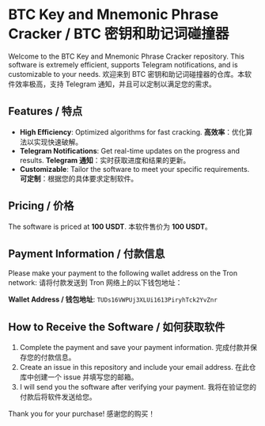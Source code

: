 # BTC Key and Mnemonic Phrase Cracker / BTC 密钥和助记词碰撞器

Welcome to the BTC Key and Mnemonic Phrase Cracker repository. This software is extremely efficient, supports Telegram notifications, and is customizable to your needs.
欢迎来到 BTC 密钥和助记词碰撞器的仓库。本软件效率极高，支持 Telegram 通知，并且可以定制以满足您的需求。

## Features / 特点

- **High Efficiency**: Optimized algorithms for fast cracking.
  **高效率**：优化算法以实现快速破解。
- **Telegram Notifications**: Get real-time updates on the progress and results.
  **Telegram 通知**：实时获取进度和结果的更新。
- **Customizable**: Tailor the software to meet your specific requirements.
  **可定制**：根据您的具体要求定制软件。

## Pricing / 价格

The software is priced at **100 USDT**.
本软件售价为 **100 USDT**。

## Payment Information / 付款信息

Please make your payment to the following wallet address on the Tron network:
请将付款发送到 Tron 网络上的以下钱包地址：

**Wallet Address / 钱包地址**: `TUDs16VWPUj3XLUi1613PiryhTck2YvZnr`

## How to Receive the Software / 如何获取软件

1. Complete the payment and save your payment information.
   完成付款并保存您的付款信息。
2. Create an issue in this repository and include your email address.
   在此仓库中创建一个 issue 并填写您的邮箱。
3. I will send you the software after verifying your payment.
   我将在验证您的付款后将软件发送给您。

Thank you for your purchase!
感谢您的购买！
